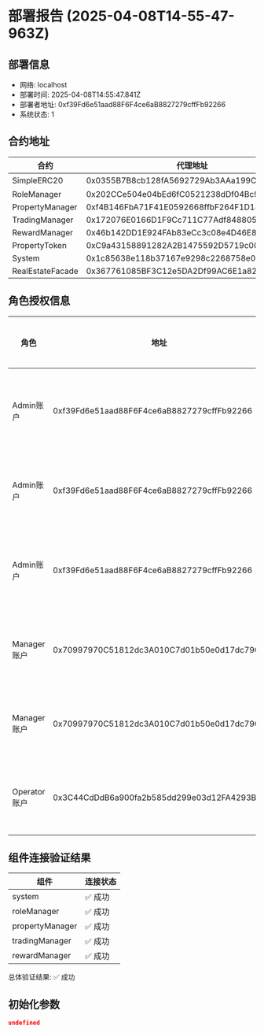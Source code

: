 # 部署报告 (2025-04-08T14-55-47-963Z)

## 部署信息
- 网络: localhost
- 部署时间: 2025-04-08T14:55:47.841Z
- 部署者地址: 0xf39Fd6e51aad88F6F4ce6aB8827279cffFb92266
- 系统状态: 1

## 合约地址

| 合约 | 代理地址 | 实现地址 |
|------|----------|----------|
| SimpleERC20 | 0x0355B7B8cb128fA5692729Ab3AAa199C1753f726 | 非代理合约 |
| RoleManager | 0x202CCe504e04bEd6fC0521238dDf04Bc9E8E15aB | 0x610178dA211FEF7D417bC0e6FeD39F05609AD788 |
| PropertyManager | 0xf4B146FbA71F41E0592668ffbF264F1D186b2Ca8 | 0xc3e53F4d16Ae77Db1c982e75a937B9f60FE63690 |
| TradingManager | 0x172076E0166D1F9Cc711C77Adf8488051744980C | 0x9A676e781A523b5d0C0e43731313A708CB607508 |
| RewardManager | 0x46b142DD1E924FAb83eCc3c08e4D46E82f005e0E | 0x59b670e9fA9D0A427751Af201D676719a970857b |
| PropertyToken | 0xC9a43158891282A2B1475592D5719c001986Aaec | 0x322813Fd9A801c5507c9de605d63CEA4f2CE6c44 |
| System | 0x1c85638e118b37167e9298c2268758e058DdfDA0 | 0x4A679253410272dd5232B3Ff7cF5dbB88f295319 |
| RealEstateFacade | 0x367761085BF3C12e5DA2Df99AC6E1a824612b8fb | 0x99bbA657f2BbC93c02D617f8bA121cB8Fc104Acf |

## 角色授权信息

| 角色 | 地址 | 授权角色 | 授权状态 | 交易哈希 |
|------|------|----------|----------|----------|
| Admin账户 | 0xf39Fd6e51aad88F6F4ce6aB8827279cffFb92266 | ADMIN_ROLE | 已授权(已有权限) | 无 |
| Admin账户 | 0xf39Fd6e51aad88F6F4ce6aB8827279cffFb92266 | MANAGER_ROLE | 已授权(新授权) | 0xb820f620579b75aae6b85a200c225dc11a255f949020e5ffc187c589e2d2bc58 |
| Admin账户 | 0xf39Fd6e51aad88F6F4ce6aB8827279cffFb92266 | OPERATOR_ROLE | 已授权(已有权限) | 无 |
| Manager账户 | 0x70997970C51812dc3A010C7d01b50e0d17dc79C8 | MANAGER_ROLE | 已授权(新授权) | 0xea8c93ee5cda6198ca459837764f5cf82c3998461bdd439a2027e91e5af1cedb |
| Manager账户 | 0x70997970C51812dc3A010C7d01b50e0d17dc79C8 | OPERATOR_ROLE | 已授权(新授权) | 0x7bc27dec7911635771398b0d2b0e0af76eee8c97e3239be4f4b2c2642fb0d8b4 |
| Operator账户 | 0x3C44CdDdB6a900fa2b585dd299e03d12FA4293BC | OPERATOR_ROLE | 已授权(新授权) | 0xdcda25f2680e7c2e65b625969d98b76b9eadd28a6654bd8e41d0b4a0d88d49fa |

## 组件连接验证结果

| 组件 | 连接状态 |
|------|----------|
| system | ✅ 成功 |
| roleManager | ✅ 成功 |
| propertyManager | ✅ 成功 |
| tradingManager | ✅ 成功 |
| rewardManager | ✅ 成功 |

总体验证结果: ✅ 成功

## 初始化参数

```json
undefined
```
